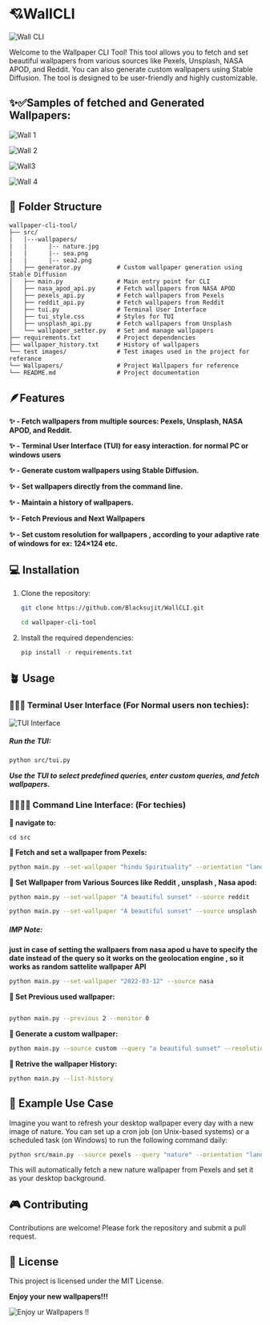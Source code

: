 # 💘WallCLI

![Wall CLI](testimages/webgl_02.gif)


Welcome to the Wallpaper CLI Tool! This tool allows you to fetch and set beautiful wallpapers from various sources like Pexels, Unsplash, NASA APOD, and Reddit. You can also generate custom wallpapers using Stable Diffusion. The tool is designed to be user-friendly and highly customizable.

## ✨✅Samples of fetched and Generated Wallpapers:

![Wall 1](src/wallpapers/city_night_2.jpg)

![Wall 2](src/wallpapers/ganga_arti_2.jpg)

![Wall3](src/wallpapers/hindu_spirituality_1.jpg)

![Wall 4](src/wallpapers/mountains_2.jpg)

## 📂 Folder Structure

```
wallpaper-cli-tool/
├── src/
|   |---wallpapers/
|   |      |-- nature.jpg 
|   |      |-- sea.png 
|   |      |-- sea2.png 
│   ├── generator.py          # Custom wallpaper generation using Stable Diffusion
│   ├── main.py               # Main entry point for CLI
│   ├── nasa_apod_api.py      # Fetch wallpapers from NASA APOD
│   ├── pexels_api.py         # Fetch wallpapers from Pexels
│   ├── reddit_api.py         # Fetch wallpapers from Reddit
│   ├── tui.py                # Terminal User Interface
│   ├── tui_style.css         # Styles for TUI
│   ├── unsplash_api.py       # Fetch wallpapers from Unsplash
│   └── wallpaper_setter.py   # Set and manage wallpapers
├── requirements.txt          # Project dependencies
├── wallpaper_history.txt     # History of wallpapers
└── test images/              # Test images used in the project for referance
└── Wallpapers/               # Project Wallpapers for reference
└── README.md                 # Project documentation
```


## 🪶Features

**✨ - Fetch wallpapers from multiple sources: Pexels, Unsplash, NASA APOD, and Reddit.**

**✨ - Terminal User Interface (TUI) for easy interaction. for normal PC or windows users**

**✨ - Generate custom wallpapers using Stable Diffusion.**

**✨ - Set wallpapers directly from the command line.**

**✨ - Maintain a history of wallpapers.**

**✨ - Fetch Previous and Next Wallpapers**

**✨ - Set custom resolution for wallpapers , according to your adaptive rate of windows for ex: 124×124 etc.**



## 💻 Installation

1. Clone the repository:

    ```sh
    git clone https://github.com/Blacksujit/WallCLI.git
    ```

    ```sh
    cd wallpaper-cli-tool
    ```

2. Install the required dependencies:

    ```sh
    pip install -r requirements.txt
    ```

## 🪴 Usage

### 🧑‍🔧🦾 Terminal User Interface (For Normal users non techies):

![TUI Interface](image-1.png)

##### **Run the TUI:**

```sh
python src/tui.py
```

***Use the TUI to select predefined queries, enter custom queries, and fetch wallpapers.***


### 🧑‍💻👩‍💻 Command Line Interface: (For techies)

**🫴 navigate to:**

```
cd src
```

**🫴 Fetch and set a wallpaper from Pexels:**

```sh
python main.py --set-wallpaper "hindu Spirituality" --orientation "landscape" --resolution "1920x1080" --monitor 0

```

**🫴 Set Wallpaper from Various Sources like Reddit , unsplash , Nasa apod:**

```sh
python main.py --set-wallpaper "A beautiful sunset" --source reddit
```

```sh
python main.py --set-wallpaper "A beautiful sunset" --source unsplash
```

##### IMP Note: 

**just in case of setting the wallpaers from nasa apod u have to specify the date instead of the query so it works on the geolocation engine , so it works as random sattelite wallpaper API**

```sh
python main.py --set-wallpaper "2022-03-12" --source nasa
```

**🫴 Set Previous used wallpaper:**

```sh

python main.py --previous 2 --monitor 0

```

**🫴 Generate a custom wallpaper:**

```sh
python main.py --source custom --query "a beautiful sunset" --resolution "1024x1024"

```
**🫴 Retrive the wallpaper History:**

```sh
python main.py --list-history
```


## 🌱 Example Use Case

Imagine you want to refresh your desktop wallpaper every day with a new image of nature. You can set up a cron job (on Unix-based systems) or a scheduled task (on Windows) to run the following command daily:

```sh
python src/main.py --source pexels --query "nature" --orientation "landscape" --resolution "1920x1080"
```

This will automatically fetch a new nature wallpaper from Pexels and set it as your desktop background.

## 🎮 Contributing

Contributions are welcome! Please fork the repository and submit a pull request.

## 🪪 License

This project is licensed under the MIT License.

**Enjoy your new wallpapers!!!**

![Enjoy ur Wallpapers !!](testimages/33e1bf10-174b-47ab-bae1-a77b544b7ce7.jpg)